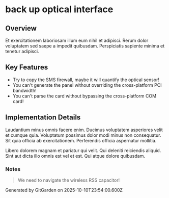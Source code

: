 # back up optical interface

## Overview
Et exercitationem laboriosam illum eum nihil et adipisci. Rerum dolor voluptatem sed saepe a impedit quibusdam. Perspiciatis sapiente minima et tenetur adipisci.

## Key Features
- Try to copy the SMS firewall, maybe it will quantify the optical sensor!
- You can't generate the panel without overriding the cross-platform PCI bandwidth!
- You can't parse the card without bypassing the cross-platform COM card!

## Implementation Details
Laudantium minus omnis facere enim. Ducimus voluptatem asperiores velit et cumque quia. Voluptatum possimus dolor modi minus non consequatur. Sit quia officia ab exercitationem. Perferendis officia aspernatur mollitia.
 Libero dolorem magnam et pariatur qui velit. Qui deleniti reiciendis aliquid. Sint aut dicta illo omnis est vel et est. Qui atque dolore quibusdam.

### Notes
> We need to navigate the wireless RSS capacitor!

Generated by GitGarden on 2025-10-10T23:54:00.600Z
